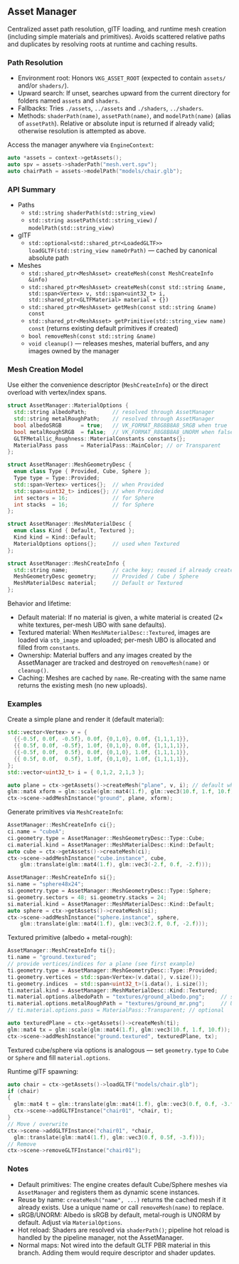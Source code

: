 ## Asset Manager

Centralized asset path resolution, glTF loading, and runtime mesh creation (including simple materials and primitives). Avoids scattered relative paths and duplicates by resolving roots at runtime and caching results.

### Path Resolution

- Environment root: Honors `VKG_ASSET_ROOT` (expected to contain `assets/` and/or `shaders/`).
- Upward search: If unset, searches upward from the current directory for folders named `assets` and `shaders`.
- Fallbacks: Tries `./assets`, `../assets` and `./shaders`, `../shaders`.
- Methods: `shaderPath(name)`, `assetPath(name)`, and `modelPath(name)` (alias of `assetPath`). Relative or absolute input is returned if already valid; otherwise resolution is attempted as above.

Access the manager anywhere via `EngineContext`:

```c++
auto *assets = context->getAssets();
auto spv = assets->shaderPath("mesh.vert.spv");
auto chairPath = assets->modelPath("models/chair.glb");
```

### API Summary

- Paths
  - `std::string shaderPath(std::string_view)`
  - `std::string assetPath(std::string_view)` / `modelPath(std::string_view)`
- glTF
  - `std::optional<std::shared_ptr<LoadedGLTF>> loadGLTF(std::string_view nameOrPath)` — cached by canonical absolute path
- Meshes
  - `std::shared_ptr<MeshAsset> createMesh(const MeshCreateInfo &info)`
  - `std::shared_ptr<MeshAsset> createMesh(const std::string &name, std::span<Vertex> v, std::span<uint32_t> i, std::shared_ptr<GLTFMaterial> material = {})`
  - `std::shared_ptr<MeshAsset> getMesh(const std::string &name) const`
  - `std::shared_ptr<MeshAsset> getPrimitive(std::string_view name) const` (returns existing default primitives if created)
  - `bool removeMesh(const std::string &name)`
  - `void cleanup()` — releases meshes, material buffers, and any images owned by the manager

### Mesh Creation Model

Use either the convenience descriptor (`MeshCreateInfo`) or the direct overload with vertex/index spans.

```c++
struct AssetManager::MaterialOptions {
  std::string albedoPath;        // resolved through AssetManager
  std::string metalRoughPath;    // resolved through AssetManager
  bool albedoSRGB      = true;   // VK_FORMAT_R8G8B8A8_SRGB when true
  bool metalRoughSRGB  = false;  // VK_FORMAT_R8G8B8A8_UNORM when false
  GLTFMetallic_Roughness::MaterialConstants constants{};
  MaterialPass pass    = MaterialPass::MainColor; // or Transparent
};

struct AssetManager::MeshGeometryDesc {
  enum class Type { Provided, Cube, Sphere };
  Type type = Type::Provided;
  std::span<Vertex> vertices{};  // when Provided
  std::span<uint32_t> indices{}; // when Provided
  int sectors = 16;              // for Sphere
  int stacks  = 16;              // for Sphere
};

struct AssetManager::MeshMaterialDesc {
  enum class Kind { Default, Textured };
  Kind kind = Kind::Default;
  MaterialOptions options{};     // used when Textured
};

struct AssetManager::MeshCreateInfo {
  std::string name;              // cache key; reused if already created
  MeshGeometryDesc geometry;     // Provided / Cube / Sphere
  MeshMaterialDesc material;     // Default or Textured
};
```

Behavior and lifetime:
- Default material: If no material is given, a white material is created (2× white textures, per-mesh UBO with sane defaults).
- Textured material: When `MeshMaterialDesc::Textured`, images are loaded via `stb_image` and uploaded; per-mesh UBO is allocated and filled from `constants`.
- Ownership: Material buffers and any images created by the AssetManager are tracked and destroyed on `removeMesh(name)` or `cleanup()`.
- Caching: Meshes are cached by `name`. Re-creating with the same name returns the existing mesh (no new uploads).

### Examples

Create a simple plane and render it (default material):

```c++
std::vector<Vertex> v = {
  {{-0.5f, 0.0f, -0.5f}, 0.0f, {0,1,0}, 0.0f, {1,1,1,1}},
  {{ 0.5f, 0.0f, -0.5f}, 1.0f, {0,1,0}, 0.0f, {1,1,1,1}},
  {{-0.5f, 0.0f,  0.5f}, 0.0f, {0,1,0}, 1.0f, {1,1,1,1}},
  {{ 0.5f, 0.0f,  0.5f}, 1.0f, {0,1,0}, 1.0f, {1,1,1,1}},
};
std::vector<uint32_t> i = { 0,1,2, 2,1,3 };

auto plane = ctx->getAssets()->createMesh("plane", v, i); // default white material
glm::mat4 xform = glm::scale(glm::mat4(1.f), glm::vec3(10.f, 1.f, 10.f));
ctx->scene->addMeshInstance("ground", plane, xform);
```

Generate primitives via `MeshCreateInfo`:

```c++
AssetManager::MeshCreateInfo ci{};
ci.name = "cubeA";
ci.geometry.type = AssetManager::MeshGeometryDesc::Type::Cube;
ci.material.kind = AssetManager::MeshMaterialDesc::Kind::Default;
auto cube = ctx->getAssets()->createMesh(ci);
ctx->scene->addMeshInstance("cube.instance", cube,
    glm::translate(glm::mat4(1.f), glm::vec3(-2.f, 0.f, -2.f)));

AssetManager::MeshCreateInfo si{};
si.name = "sphere48x24";
si.geometry.type = AssetManager::MeshGeometryDesc::Type::Sphere;
si.geometry.sectors = 48; si.geometry.stacks = 24;
si.material.kind = AssetManager::MeshMaterialDesc::Kind::Default;
auto sphere = ctx->getAssets()->createMesh(si);
ctx->scene->addMeshInstance("sphere.instance", sphere,
    glm::translate(glm::mat4(1.f), glm::vec3(2.f, 0.f, -2.f)));
```

Textured primitive (albedo + metal-rough):

```c++
AssetManager::MeshCreateInfo ti{};
ti.name = "ground.textured";
// provide vertices/indices for a plane (see first example)
ti.geometry.type = AssetManager::MeshGeometryDesc::Type::Provided;
ti.geometry.vertices = std::span<Vertex>(v.data(), v.size());
ti.geometry.indices  = std::span<uint32_t>(i.data(), i.size());
ti.material.kind = AssetManager::MeshMaterialDesc::Kind::Textured;
ti.material.options.albedoPath = "textures/ground_albedo.png";     // sRGB
ti.material.options.metalRoughPath = "textures/ground_mr.png";     // UNORM
// ti.material.options.pass = MaterialPass::Transparent; // optional

auto texturedPlane = ctx->getAssets()->createMesh(ti);
glm::mat4 tx = glm::scale(glm::mat4(1.f), glm::vec3(10.f, 1.f, 10.f));
ctx->scene->addMeshInstance("ground.textured", texturedPlane, tx);
```

Textured cube/sphere via options is analogous — set `geometry.type` to `Cube` or `Sphere` and fill `material.options`.

Runtime glTF spawning:

```c++
auto chair = ctx->getAssets()->loadGLTF("models/chair.glb");
if (chair)
{
  glm::mat4 t = glm::translate(glm::mat4(1.f), glm::vec3(0.f, 0.f, -3.f));
  ctx->scene->addGLTFInstance("chair01", *chair, t);
}
// Move / overwrite
ctx->scene->addGLTFInstance("chair01", *chair,
  glm::translate(glm::mat4(1.f), glm::vec3(0.f, 0.5f, -3.f)));
// Remove
ctx->scene->removeGLTFInstance("chair01");
```

### Notes

- Default primitives: The engine creates default Cube/Sphere meshes via `AssetManager` and registers them as dynamic scene instances.
- Reuse by name: `createMesh("name", ...)` returns the cached mesh if it already exists. Use a unique name or call `removeMesh(name)` to replace.
- sRGB/UNORM: Albedo is sRGB by default, metal-rough is UNORM by default. Adjust via `MaterialOptions`.
- Hot reload: Shaders are resolved via `shaderPath()`; pipeline hot reload is handled by the pipeline manager, not the AssetManager.
- Normal maps: Not wired into the default GLTF PBR material in this branch. Adding them would require descriptor and shader updates.
